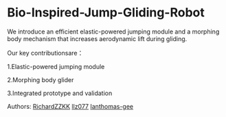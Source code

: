 # Bio-Inspired-Jump-Gliding-Robot
We introduce an efficient elastic-powered jumping module and a morphing body mechanism that increases aerodynamic lift during gliding.

Our key contributionsare：

1.Elastic-powered jumping module

2.Morphing body glider

3.Integrated prototype and validation


Authors:
[RichardZZKK](url)
[llz077](url)
[Ianthomas-gee](url)
